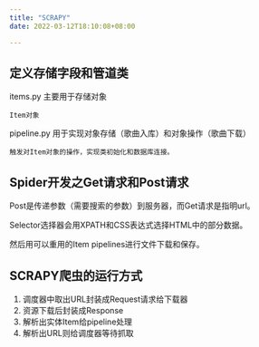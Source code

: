 ```yaml
---
title: "SCRAPY"
date: 2022-03-12T18:10:08+08:00

---
```



## 定义存储字段和管道类

items.py 主要用于存储对象 

	Item对象

pipeline.py 用于实现对象存储（歌曲入库）和对象操作（歌曲下载）

	触发对Item对象的操作，实现类初始化和数据库连接。

## Spider开发之Get请求和Post请求
Post是传递参数（需要搜索的参数）到服务器，而Get请求是指明url。

Selector选择器会用XPATH和CSS表达式选择HTML中的部分数据。

然后用可以重用的Item pipelines进行文件下载和保存。

## SCRAPY爬虫的运行方式

1. 调度器中取出URL封装成Request请求给下载器
1. 资源下载后封装成Response
1. 解析出实体Item给pipeline处理
1. 解析出URL则给调度器等待抓取
